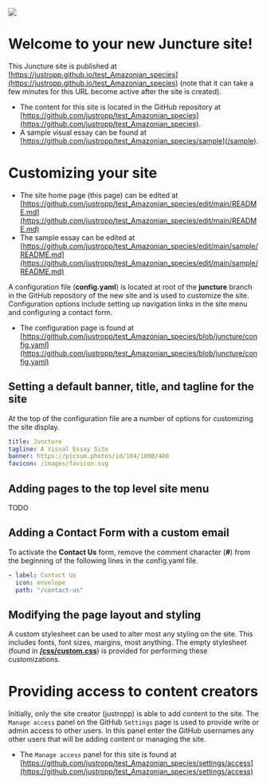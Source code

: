 <a href="https://juncture-digital.org"><img src="https://gitcdn.link/cdn/jstor-labs/juncture/main/images/ve-button.png"></a>

<param ve-config title="Page Title" author="null" banner="https://picsum.photos/id/164/1000/400">

# Welcome to your new Juncture site!

This Juncture site is published at [https://justropp.github.io/test_Amazonian_species](https://justropp.github.io/test_Amazonian_species) (note that it can take a few minutes for this URL become active after the site is created).
- The content for this site is located in the GitHub repository at [https://github.com/justropp/test_Amazonian_species](https://github.com/justropp/test_Amazonian_species).
- A sample visual essay can be found at [https://github.com/justropp/test_Amazonian_species/sample](/sample).

# Customizing your site

- The site home page (this page) can be edited at [https://github.com/justropp/test_Amazonian_species/edit/main/README.md](https://github.com/justropp/test_Amazonian_species/edit/main/README.md)
- The sample essay can be edited at [https://github.com/justropp/test_Amazonian_species/edit/main/sample/README.md](https://github.com/justropp/test_Amazonian_species/edit/main/sample/README.md)

A configuration file (**config.yaml**) is located at root of the **juncture** branch in the GitHub repository of the new site and is used to customize the site.  Configuration options include setting up navigation links in the site menu and configuring a contact form.
- The configuration page is found at [https://github.com/justropp/test_Amazonian_species/blob/juncture/config.yaml](https://github.com/justropp/test_Amazonian_species/blob/juncture/config.yaml)

## Setting a default banner, title, and tagline for the site

At the top of the configuration file are a number of options for customizing the site display.

```yaml
title: Juncture
tagline: A Visual Essay Site
banner: https://picsum.photos/id/164/1000/400
favicon: /images/favicon.svg
```

## Adding pages to the top level site menu

TODO

## Adding a Contact Form with a custom email

To activate the **Contact Us** form, remove the comment character (**#**) from the beginning of the following lines in the config.yaml file.

```yaml
- label: Contact Us
  icon: envelope
  path: "/contact-us"
```

## Modifying the page layout and styling

A custom stylesheet can be used to alter most any styling on the site.  This includes fonts, font sizes, margins, most anything.  The empty stylesheet (found in **[/css/custom.css](https://github.com/justropp/test_Amazonian_species/blob/main/css/custom.css)**) is provided for performing these customizations.

# Providing access to content creators

Initially, only the site creator (justropp) is able to add content to the site.  The `Manage access` panel on the GitHub `Settings` page is used to provide write or admin access to other users.  In this panel enter the GitHub usernames any other users that will be adding content or managing the site.
- The `Manage access` panel for this site is found at [https://github.com/justropp/test_Amazonian_species/settings/access](https://github.com/justropp/test_Amazonian_species/settings/access)